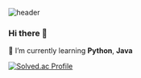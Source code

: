 ![header](https://capsule-render.vercel.app/api?type=wave&color=auto&height=300&section=header&text=SeongryeongKim&fontSize=80)

### Hi there 👋

🌱 I’m currently learning **Python**, **Java**

[![Solved.ac Profile](http://mazassumnida.wtf/api/v2/generate_badge?boj=hmr2406)](https://solved.ac/백준아이디/)
